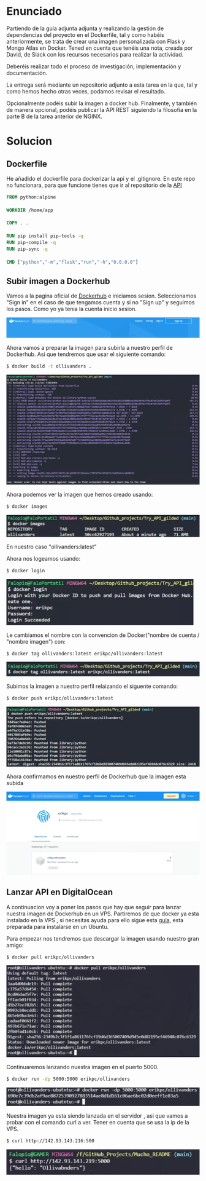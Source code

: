 # Enunciado

Partiendo de la guía adjunta adjunta y realizando la gestión de dependencias del proyecto en el Dockerfile, tal y como habéis anteriormente, se trata de crear una imagen personalizada con Flask y Mongo Atlas en Docker. Tened en cuenta que tenéis una nota, creada por David, de Slack con los recursos necesarios para realizar la actividad.

Deberéis realizar todo el proceso de investigación, implementación y documentación.

La entrega será mediante un repositorio adjunto a esta tarea en la que, tal y como hemos hecho otras veces, podamos revisar el resultado.

Opcionalmente podéis subir la imagen a docker hub. Finalmente, y también de manera opcional, podéis publicar la API REST siguiendo la filosofía en la parte B de la tarea anterior de NGINX.

# Solucion

## Dockerfile

He añadido el dockerfile para dockerizar la api y el .gitignore. En este repo no funcionara, para que funcione tienes que ir al repositorio de la [API](https://github.com/ErikPC/API_Gilded_Ollivanders)

```DockerFile
FROM python:alpine

WORKDIR /home/app

COPY . .

RUN pip install pip-tools -q
RUN pip-compile -q
RUN pip-sync -q

CMD ["python","-m","flask","run","-h","0.0.0.0"]
```

## Subir imagen a Dockerhub

Vamos a la pagina oficial de [Dockerhub](https://hub.docker.com/) e iniciamos sesion.
Seleccionamos "Sign in" en el caso de que tengamos cuenta y si no "Sign up" y seguimos los pasos.
Como yo ya tenia la cuenta inicio sesion.

<img src="./docs/dockerhub_inicio_sesion.PNG"/>

Ahora vamos a preparar la imagen para subirla a nuestro perfil de Dockerhub. Asi que tendremos que usar el siguiente comando:

```bash
$ docker build -t ollivanders .
```

<img src="./docs/docker_build.png"/>

Ahora podemos ver la imagen que hemos creado usando:

```bash
$ docker images
```

<img src="./docs/docker_images.png"/>

En nuestro caso "ollivanders:latest"

Ahora nos logeamos usando:

```bash
$ docker login
```

<img src="./docs/docker_login.png"/>

Le cambiamos el nombre con la convencion de Docker("nombre de cuenta / "nombre imagen") con:

```bash
$ docker tag ollivanders:latest erikpc/ollivanders:latest
```

<img src="./docs/docker_tag.png"/>

Subimos la imagen a nuestro perfil relaizando el siguente comando:

```bash
$ docker push erikpc/ollivanders:latest
```

<img src="./docs/docker_push.png"/>

Ahora confirmamos en nuestro perfil de Dockerhub que la imagen esta subida

<img src="./docs/dockerhub_comprobar.png"/>

## Lanzar API en DigitalOcean

A continuacion voy a poner los pasos que hay que seguir para lanzar nuestra imagen de Dockerhub en un VPS. Partiremos de que docker ya esta instalado en la VPS , si necesitas ayuda para ello sigue esta [guía](https://docs.docker.com/engine/install/ubuntu/), esta preparada para instalarse en un Ubuntu.

Para empezar nos tendremos que descargar la imagen usando nuestro gran amigo:

```bash
$ docker pull erikpc/ollivanders
```

<img src="./docs/digital__pull.png"/>

Continuaremos lanzando nuestra imagen en el puerto 5000.

```bash
$ docker run -dp 5000:5000 erikpc/ollivanders
```

<img src="./docs/digital_run.png"/>

Nuestra imagen ya esta siendo lanzada en el servidor , asi que vamos a probar con el comando curl a ver. Tener en cuenta que se usa la ip de la VPS.

```bash
$ curl http://142.93.143.216:500
```

<img src="./docs/digital_curl.png"/>
